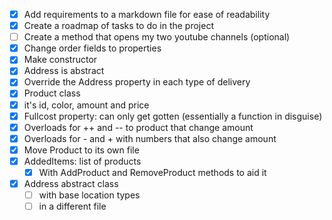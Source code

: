 - [x] Add requirements to a markdown file for ease of readability
- [x] Create a roadmap of tasks to do in the project
- [ ] Create a method that opens my two youtube channels (optional)
- [x] Change order fields to properties
- [x] Make constructor
- [x] Address is abstract
- [x] Override the Address property in each type of delivery
- [x] Product class
- [x] it's id, color, amount and price
- [x] Fullcost property: can only get gotten (essentially a function in disguise)
- [x] Overloads for ++ and -- to product that change amount
- [x] Overloads for - and + with numbers that also change amount
- [x] Move Product to its own file
- [x] AddedItems: list of products
   - [x] With AddProduct and RemoveProduct methods to aid it
- [x] Address abstract class 
   - [ ] with base location types
   - [ ] in a different file